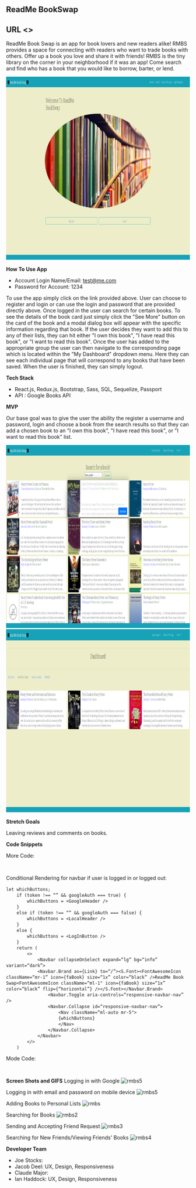 ## ReadMe BookSwap


## URL <>


ReadMe Book Swap is an app for book lovers and new readers alike! RMBS provides a space for connecting with readers who want to trade books with others. Offer up a book you love and share it with friends! RMBS is the tiny library on the corner in your neighborhood if it was an app! Come search and find who has a book that you would like to borrow, barter, or lend.


<img src="./client/public/Front.png" width="700" height="500">



**How To Use App**

- Account Login Name/Email:  test@me.com
- Password for Account: 1234

To use the app simply click on the link provided above. User can choose to register and login or can use the login and password that are provided directly above. Once logged in the user can search for certain books. To see the details of the book card just simply click the "See More" button on the card of the book and a modal dialog box will appear with the specific information regarding that book. If the user decides they want to add this to any of their lists, they can hit either "I own this book", "I have read this book", or "I want to read this book". Once the user has added to the appropriate group the user can then navigate to the corresponding page which is located within the "My Dashboard" dropdown menu. Here they can see each individual page that will correspond to any books that have been saved. When the user is finished, they can simply logout. 

**Tech Stack**

- React.js, Redux.js, Bootstrap, Sass, SQL, Sequelize, Passport
- API : Google Books API

**MVP**

Our base goal was to give the user the ability the register a username and password, login and choose a book from the search results so that they can add a chosen book to an "I own this book", "I have read this book", or "I want to read this book" list. 

<img src="./client/public/Search.png" width="700" height="500">

<img src="./client/public/Dashboard.png" width="700" height="500">


**Stretch Goals**

Leaving reviews and comments on books.

**Code Snippets**

More Code:
```
   
```

Conditional Rendering for navbar if user is logged in or logged out:
```
let whichButtons;
    if (token !== “” && googleAuth === true) {
        whichButtons = <GoogleHeader />
    }
    else if (token !== “” && googleAuth === false) {
        whichButtons = <LocalHeader />
    }
    else {
        whichButtons = <LogInButton />
    }
    return (
        <>
            <Navbar collapseOnSelect expand=“lg” bg=“info” variant=“dark”>
            <Navbar.Brand as={Link} to=“/”><S.Font><FontAwesomeIcon className=“mr-1” icon={faBook} size=“1x” color=“black” />ReadMe Book Swap<FontAwesomeIcon className=“ml-1" icon={faBook} size=“1x” color=“black” flip={“horizontal”} /></S.Font></Navbar.Brand>
                <Navbar.Toggle aria-controls=“responsive-navbar-nav” />
                <Navbar.Collapse id=“responsive-navbar-nav”>
                    <Nav className=“ml-auto mr-5">
                    {whichButtons}
                    </Nav>
                </Navbar.Collapse>
            </Navbar>
        </>
    )

```

Mode Code:
```


```


**Screen Shots and GIFS**
Logging in with Google
![rmbs5](./client/src/styles/videos/googlelogin.gif)

Logging in with email and password on mobile device
![rmbs5](./client/src/styles/videos/mobielogin.gif)

Adding Books to Personal Lists
![rmbs](./client/src/styles/videos/addtolist.gif)

Searching for Books
![rmbs2](./client/src/styles/videos/booksearch.gif)

Sending and Accepting Friend Request
![rmbs3](./client/src/styles/videos/friendrequest.gif)

Searching for New Friends/Viewing Friends' Books
![rmbs4](./client/src/styles/videos/friendssearchbooks.gif)


  



**Developer Team**

- Joe Stocks: 
- Jacob Deel: UX, Design, Responsiveness
- Claude Major: 
- Ian Haddock: UX, Design, Responsiveness

